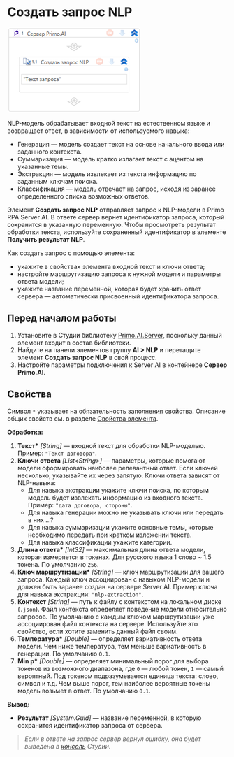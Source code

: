 # Создать запрос NLP

![](<../../../../.gitbook/assets1/windows_items/library/Primo.AI.Server.Elements.WFPrimoAICreateRequestNlp.png>)

NLP-модель обрабатывает входной текст на естественном языке и возвращает ответ, в зависимости от используемого навыка:
* Генерация — модель создает текст на основе начального ввода или заданного контекста.
* Суммаризация — модель кратко излагает текст с ацентом на указанные темы.
* Экстракция — модель извлекает из текста информацию по заданным ключам поиска.
* Классификация — модель отвечает на запрос, исходя из заранее определенного списка возможных ответов.

Элемент **Создать запрос NLP** отправляет запрос к NLP-модели в Primo RPA Server AI. В ответе сервер вернет идентификатор запроса, который сохранится в указанную переменную. Чтобы просмотреть результат обработки текста, используйте сохраненный идентификатор в элементе **Получить результат NLP**.

Как создать запрос с помощью элемента:
* укажите в свойствах элемента входной текст и ключи ответа;
* настройте маршрутизацию запроса к нужной модели и параметры ответа модели;
* укажите название переменной, которая будет хранить ответ сервера — автоматически присвоенный идентификатора запроса.




## Перед началом работы

1. Установите в Студии библиотеку [Primo.AI.Server](https://docs.primo-rpa.ru/primo-rpa/g_elements/el_extra/ai_server), поскольку данный элемент входит в состав библиотеки.
1. Найдите на панели элементов группу **AI > NLP** и перетащите элемент **Создать запрос NLP** в свой процесс.
1. Настройте параметры подключения к Server AI в контейнере **Сервер Primo.AI**.


## Свойства
Символ `*` указывает на обязательность заполнения свойства. Описание общих свойств см. в разделе [Свойства элемента](https://docs.primo-rpa.ru/primo-rpa/primo-studio/process/elements#svoistva-elementa).

**Обработка:**

1. **Текст\*** *[String]* — входной текст для обработки NLP-моделью. Пример: `"Текст договора"`.
1. **Ключи ответа** *[List\<String>]* — параметры, которые помогают модели сформировать наиболее релевантный ответ. Если ключей несколько, указывайте их через запятую. Ключи ответа зависят от NLP-навыка:
   * Для навыка экстракции укажите ключи поиска, по которым модель будет извлекать информацию из входного текста.  Пример: `"дата договора, стороны"`.
   * Для навыка генерации можно не указывать ключи или передать в них ...?
   * Для навыка суммаризации укажите основные темы, которые необходимо передать при кратком изложении текста.
   * Для навыка классификации укажите категории.
1. **Длина ответа\*** *[Int32]* — максимальная длина ответа модели, которая измеряется в токенах. Для русского языка 1 слово ~ 1.5 токена. По умолчанию `256`.
1. **Ключ маршрутизации\*** *[String]* — ключ маршрутизации для вашего запроса. Каждый ключ ассоциирован с навыком NLP-модели и должен быть заранее создан на сервере Server AI. Пример ключа для навыка экстракции: `"nlp-extraction"`.
1. **Контекст** *[String]* — путь к файлу с контекстом на локальном диске (`.json`). Файл контекста определяет поведение модели относительно запросов. По умолчанию с каждым ключом маршрутизации уже ассоциирован файл контекста на сервере. Используйте это свойство, если хотите заменить данный файл своим.
1. **Температура\*** *[Double]* — определяет вариативность ответа модели. Чем ниже температура, тем меньше вариативность в генерации. По умолчанию `0.1`.
1. **Min p\*** *[Double]* — определяет минимальный порог для выбора токенов из возможного диапазона, где `0` — любой токен, `1` — самый вероятный. Под токеном подразумевается единица текста: слово, символ и т.д. Чем выше порог, тем наиболее вероятные токены модель возьмет в ответ. По умолчанию `0.1`.


**Вывод:**
* **Результат** *[System.Guid]* — название переменной, в которую сохранится идентификатор запроса от сервера.

> *Если в ответе на запрос сервер вернул ошибку, она будет выведена в [консоль](https://docs.primo-rpa.ru/primo-rpa/primo-studio/process/debug#konsol) Студии.*
